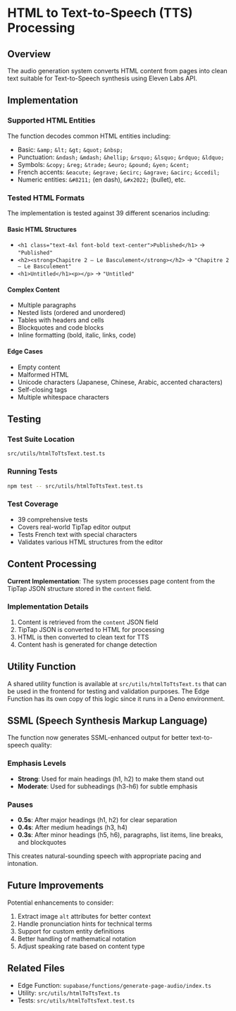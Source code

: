 # HTML to Text-to-Speech (TTS) Processing

## Overview

The audio generation system converts HTML content from pages into clean text suitable for Text-to-Speech synthesis using Eleven Labs API.

## Implementation


### Supported HTML Entities

The function decodes common HTML entities including:
- Basic: `&amp;` `&lt;` `&gt;` `&quot;` `&nbsp;`
- Punctuation: `&ndash;` `&mdash;` `&hellip;` `&rsquo;` `&lsquo;` `&rdquo;` `&ldquo;`
- Symbols: `&copy;` `&reg;` `&trade;` `&euro;` `&pound;` `&yen;` `&cent;`
- French accents: `&eacute;` `&egrave;` `&ecirc;` `&agrave;` `&acirc;` `&ccedil;`
- Numeric entities: `&#8211;` (en dash), `&#x2022;` (bullet), etc.

### Tested HTML Formats

The implementation is tested against 39 different scenarios including:

#### Basic HTML Structures
- `<h1 class="text-4xl font-bold text-center">Published</h1>` → `"Published"`
- `<h2><strong>Chapitre 2 – Le Basculement</strong></h2>` → `"Chapitre 2 – Le Basculement"`
- `<h1>Untitled</h1><p></p>` → `"Untitled"`

#### Complex Content
- Multiple paragraphs
- Nested lists (ordered and unordered)
- Tables with headers and cells
- Blockquotes and code blocks
- Inline formatting (bold, italic, links, code)

#### Edge Cases
- Empty content
- Malformed HTML
- Unicode characters (Japanese, Chinese, Arabic, accented characters)
- Self-closing tags
- Multiple whitespace characters

## Testing

### Test Suite Location
`src/utils/htmlToTtsText.test.ts`

### Running Tests
```bash
npm test -- src/utils/htmlToTtsText.test.ts
```

### Test Coverage
- 39 comprehensive tests
- Covers real-world TipTap editor output
- Tests French text with special characters
- Validates various HTML structures from the editor

## Content Processing

**Current Implementation**: The system processes page content from the TipTap JSON structure stored in the `content` field.

### Implementation Details
1. Content is retrieved from the `content` JSON field
2. TipTap JSON is converted to HTML for processing
3. HTML is then converted to clean text for TTS
4. Content hash is generated for change detection

## Utility Function

A shared utility function is available at `src/utils/htmlToTtsText.ts` that can be used in the frontend for testing and validation purposes. The Edge Function has its own copy of this logic since it runs in a Deno environment.

## SSML (Speech Synthesis Markup Language)

The function now generates SSML-enhanced output for better text-to-speech quality:

### Emphasis Levels
- **Strong**: Used for main headings (h1, h2) to make them stand out
- **Moderate**: Used for subheadings (h3-h6) for subtle emphasis

### Pauses
- **0.5s**: After major headings (h1, h2) for clear separation
- **0.4s**: After medium headings (h3, h4)
- **0.3s**: After minor headings (h5, h6), paragraphs, list items, line breaks, and blockquotes

This creates natural-sounding speech with appropriate pacing and intonation.

## Future Improvements

Potential enhancements to consider:
1. Extract image `alt` attributes for better context
2. Handle pronunciation hints for technical terms
3. Support for custom entity definitions
4. Better handling of mathematical notation
5. Adjust speaking rate based on content type

## Related Files
- Edge Function: `supabase/functions/generate-page-audio/index.ts`
- Utility: `src/utils/htmlToTtsText.ts`
- Tests: `src/utils/htmlToTtsText.test.ts`

